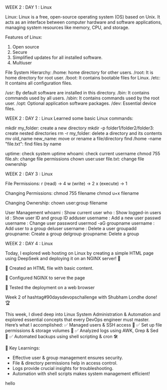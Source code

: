   WEEK 2 : DAY 1 : Linux

Linux: Linux is a free, open-source operating system (OS) based on Unix. It acts as an interface between computer hardware and software applications, managing system resources like memory, CPU, and storage.

Features of Linux:
1. Open source
2. Secure
3. Simplified updates for all installed software.
4. Multiuser

   
File System Hierarchy:
/home: home directory for other users.
/root: It is home directory for root user.
/boot: It contains bootable files for Linux.
/etc: It contains all configuration files.

/usr: By default software are installed in this directory.
/bin: It contains commands used by all users.
/sbin: It contains commands used by the root user.
/opt: Optional application software packages.
/dev: Essential device files.

WEEK 2 : DAY 2 : Linux
Learned some basic Linux commands:

mkdir my_folder: create a new directory
mkdir -p folder1/folder2/folder3: create nested directories
rm -r my_folder: delete a directory and its contents
mv old_name new_name: move or rename a file/directory
find /home -name "file.txt": find files by name

uptime: check system uptime
whoami: check current username
chmod 755 file.sh: change file permissions
chown user:user file.txt: change file ownership


WEEK 2 : DAY 3 : Linux

File Permissions:
r (read) → 4
w (write) → 2
x (execute) → 1

Changing Permissions:
chmod 755 filename 
chmod u+x filename 

Changing Ownership:
chown user:group filename

User Management
whoami : Show current user 
who : Show logged-in users
id : Show user ID and group ID
adduser username : Add a new user
passwd username : Change user password
usermod -aG groupname username : Add user to a group
deluser username : Delete a user
groupadd groupname: Create a group
delgroup groupname: Delete a group

WEEK 2 : DAY 4 : Linux

Today, I explored web hosting on Linux by creating a simple HTML page using DeepSeek and deploying it on an NGINX server! 🚀

🔹 Created an HTML file with basic content.

🔹 Configured NGINX to serve the page

🔹 Tested the deployment on a web browser

Week 2 of hashtag#90daysdevopschallenge with Shubham Londhe done! 🏆

This week, I dived deep into Linux System Administration & Automation and explored essential concepts that every DevOps engineer must master. Here’s what I accomplished:
✅ Managed users & SSH access 🔐
✅ Set up file permissions & storage volumes 📁
✅ Analyzed logs using AWK, Grep & Sed 📜
✅ Automated backups using shell scripting & cron 🛠️

🔹 Key Learnings:
 - Effective user & group management ensures security.
 - File & directory permissions help in access control.
 - Logs provide crucial insights for troubleshooting.
 - Automation with shell scripts makes system management efficient!


hello
